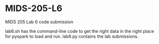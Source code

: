 # MIDS-205-L6
MIDS 205 Lab 6 code submission

lab6.sh has the command-line code to get the right data in the right place for pyspark to load and run. lab6.py contains the lab submissions.